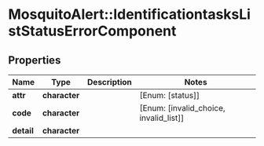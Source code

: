 # MosquitoAlert::IdentificationtasksListStatusErrorComponent


## Properties
Name | Type | Description | Notes
------------ | ------------- | ------------- | -------------
**attr** | **character** |  | [Enum: [status]] 
**code** | **character** |  | [Enum: [invalid_choice, invalid_list]] 
**detail** | **character** |  | 


